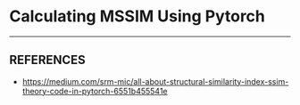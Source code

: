 # Calculating MSSIM Using Pytorch 
-----
## REFERENCES
* https://medium.com/srm-mic/all-about-structural-similarity-index-ssim-theory-code-in-pytorch-6551b455541e
